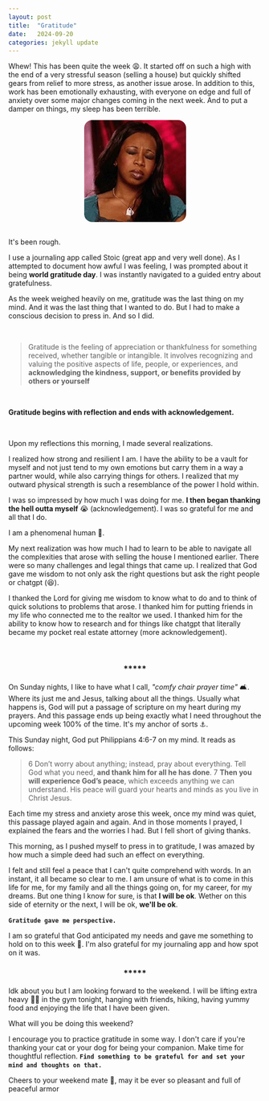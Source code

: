 ```yaml
---
layout: post
title:  "Gratitude"
date:   2024-09-20
categories: jekyll update
--- 
```


Whew! This has been quite the week :weary:. It started off on such a high with the end of a very stressful season (selling a house) but quickly shifted gears from relief to more stress, as another issue arose. In addition to this, work has been emotionally exhausting, with everyone on edge and full of anxiety over some major changes coming in the next week. And to put a damper on things, my sleep has been terrible.

<div style="display: flex; justify-content: center;">
  <img src="/assets/tired.webp" style ="border-radius:1rem;" alt="timeout gif">
</div><br>

It's been rough. 


I use a journaling app called Stoic (great app and very well done). As I attempted to document how awful I was feeling, I was prompted about it being **world gratitude day**. I was instantly navigated to a guided entry about gratefulness. 


As the week weighed heavily on me, gratitude was the last thing on my mind. And it was the last thing that I wanted to do. But I had to make a conscious decision to press in. And so I did.


<br>

> Gratitude is the feeling of appreciation or thankfulness for something received, whether tangible or intangible. It involves recognizing and valuing the positive aspects of life, people, or experiences, and **acknowledging the kindness, support, or benefits provided by others or yourself**

 <br>

**Gratitude begins with reflection and ends with acknowledgement.**

 <br>

 Upon my reflections this morning, I made several realizations. 
 
 I realized how strong and resilient I am. I have the ability to be a vault for myself and not just tend to my own emotions but carry them in a way a partner would, while also carrying things for others. I realized that my outward physical strength is such a resemblance of the power I hold within.

 I was so impressed by how much I was doing for me. **I then began thanking the hell outta myself** :sob: (acknowledgement). I was so grateful for me and all that I do. 
 
 I am a phenomenal human :brown_heart:. <br>


My next realization was how much I had to learn to be able to navigate all the complexities that arose with selling the house I mentioned earlier. There were so many challenges and legal things that came up. I realized that God gave me wisdom to not only ask the right questions but ask the right people or chatgpt (:laughing:). 

I thanked the Lord for giving me wisdom to know what to do and to think of quick solutions to problems that arose. I thanked him for putting friends in my life who connected me to the realtor we used. I thanked him for the ability to know how to research and for things like chatgpt that literally became my pocket real estate attorney (more acknowledgement). 

<br>


 <h3 style="display: flex; justify-content: center;">*****</h3>


On Sunday nights, I like to have what I call, *"comfy chair prayer time"* :couch_and_lamp:. Where its just me and Jesus, talking about all the things. Usually what happens is, God will put a passage of scripture on my heart during my prayers. And this passage ends up being exactly what I need throughout the upcoming week 100% of the time. It's my anchor of sorts :anchor:. 

This Sunday night, God put Philippians 4:6-7 on my mind. It reads as follows:

>6 Don’t worry about anything; instead, pray about everything. Tell God what you need, **and thank him for all he has done**. 7 **Then you will experience God’s peace**, which exceeds anything we can understand. His peace will guard your hearts and minds as you live in Christ Jesus.

 Each time my stress and anxiety arose this week, once my mind was quiet, this passage played again and again. And in those moments I prayed, I explained the fears and the worries I had. But I fell short of giving thanks. 

This morning, as I pushed myself to press in to gratitude, I was amazed by how much a simple deed had such an effect on everything. 

I felt and still feel a peace that I can't quite comprehend with words. In an instant, it all became so clear to me. I am unsure of what is to come in this life for me, for my family and all the things going on, for my career, for my dreams. But one thing I know for sure, is that **I will be ok**. Wether on this side of eternity or the next, I will be ok, **we'll be ok**. 

**`Gratitude gave me perspective.`**

I am so grateful that God anticipated my needs and gave me something to hold on to this week :purple_heart:. I'm also grateful for my journaling app and how spot on it was.

 <h3 style="display: flex; justify-content: center;">*****</h3>

Idk about you but I am looking forward to the weekend. I will be lifting extra heavy :weight_lifting_woman: in the gym tonight, hanging with friends, hiking, having yummy food and enjoying the life that I have been given.

What will you be doing this weekend?

 I encourage you to practice gratitude in some way. I don't care if you're thanking your cat or your dog for being your companion. Make time for thoughtful reflection. **`Find something to be grateful for and set your mind and thoughts on that.`**

Cheers to your weekend mate :wine_glass:, may it be ever so pleasant and full of peaceful armor



